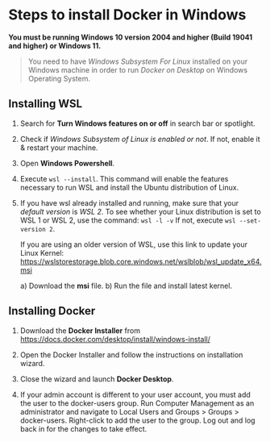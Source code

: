 # Steps to install Docker in Windows

__You must be running Windows 10 version 2004 and higher (Build 19041 and higher) or Windows 11.__

> You need to have _Windows Subsystem For Linux_ installed on your Windows machine in order to run _Docker on Desktop_ on Windows Operating System.

## Installing WSL

1. Search for __Turn Windows features on or off__ in search bar or spotlight.
2. Check if _Windows Subsystem of Linux is enabled or not_. If not, enable it & restart your machine.
3. Open __Windows Powershell__.
4. Execute `wsl --install`. This command will enable the features necessary to run WSL and install the Ubuntu distribution of Linux.
5. If you have wsl already installed and running, make sure that your _default version_ is _WSL 2_. To see whether your Linux distribution is set to WSL 1 or WSL 2, use the command: `wsl -l -v`  If not, execute `wsl --set-version 2`.

    If you are using an older version of WSL, use this link to update your Linux Kernel: <https://wslstorestorage.blob.core.windows.net/wslblob/wsl_update_x64.msi>

    a) Download the __msi__ file.
    b) Run the file and install latest kernel.

## Installing Docker

1. Download the __Docker Installer__ from <https://docs.docker.com/desktop/install/windows-install/>

2. Open the Docker Installer and follow the instructions on installation wizard.

3. Close the wizard and launch __Docker Desktop__.

4. If your admin account is different to your user account, you must add the user to the docker-users group. Run Computer Management as an administrator and navigate to Local Users and Groups > Groups > docker-users. Right-click to add the user to the group. Log out and log back in for the changes to take effect.
